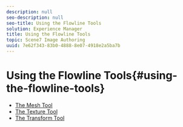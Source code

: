 ```yaml
---
description: null
seo-description: null
seo-title: Using the Flowline Tools
solution: Experience Manager
title: Using the Flowline Tools
topic: Scene7 Image Authoring
uuid: 7e62f343-83b0-4888-8e07-4918e2a5ba7b
---
```


# Using the Flowline Tools{#using-the-flowline-tools}

* [The Mesh Tool](c-vat-mesh-tool.md)
* [The Texture Tool](c-vat-text-tool.md)
* [The Transform Tool](c-vat-transform-tool.md)
